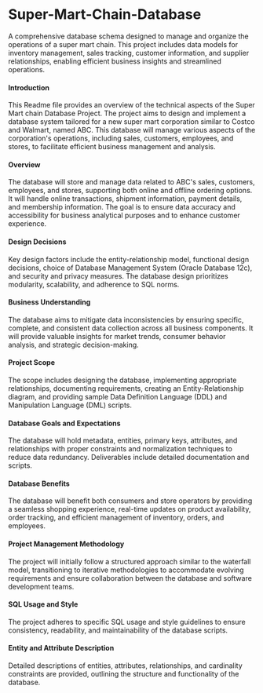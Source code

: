 # Super-Mart-Chain-Database
A comprehensive database schema designed to manage and organize the operations of a super mart chain. This project includes data models for inventory management, sales tracking, customer information, and supplier relationships, enabling efficient business insights and streamlined operations.

#### Introduction
This Readme file provides an overview of the technical aspects of the Super Mart chain Database Project. The project aims to design and implement a database system tailored for a new super mart corporation similar to Costco and Walmart, named ABC. This database will manage various aspects of the corporation's operations, including sales, customers, employees, and stores, to facilitate efficient business management and analysis.

#### Overview
The database will store and manage data related to ABC's sales, customers, employees, and stores, supporting both online and offline ordering options. It will handle online transactions, shipment information, payment details, and membership information. The goal is to ensure data accuracy and accessibility for business analytical purposes and to enhance customer experience.

#### Design Decisions
Key design factors include the entity-relationship model, functional design decisions, choice of Database Management System (Oracle Database 12c), and security and privacy measures. The database design prioritizes modularity, scalability, and adherence to SQL norms.

#### Business Understanding
The database aims to mitigate data inconsistencies by ensuring specific, complete, and consistent data collection across all business components. It will provide valuable insights for market trends, consumer behavior analysis, and strategic decision-making.

#### Project Scope
The scope includes designing the database, implementing appropriate relationships, documenting requirements, creating an Entity-Relationship diagram, and providing sample Data Definition Language (DDL) and Manipulation Language (DML) scripts.

#### Database Goals and Expectations
The database will hold metadata, entities, primary keys, attributes, and relationships with proper constraints and normalization techniques to reduce data redundancy. Deliverables include detailed documentation and scripts.

#### Database Benefits
The database will benefit both consumers and store operators by providing a seamless shopping experience, real-time updates on product availability, order tracking, and efficient management of inventory, orders, and employees.

#### Project Management Methodology
The project will initially follow a structured approach similar to the waterfall model, transitioning to iterative methodologies to accommodate evolving requirements and ensure collaboration between the database and software development teams.

#### SQL Usage and Style
The project adheres to specific SQL usage and style guidelines to ensure consistency, readability, and maintainability of the database scripts.

#### Entity and Attribute Description
Detailed descriptions of entities, attributes, relationships, and cardinality constraints are provided, outlining the structure and functionality of the database.
